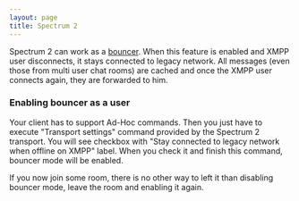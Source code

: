 ```yaml
---
layout: page
title: Spectrum 2
---
```


Spectrum 2 can work as a [bouncer](http://en.wikipedia.org/wiki/BNC_%28software%29). When this feature is enabled and
XMPP user disconnects, it stays connected to legacy network. All messages (even those from multi user chat rooms) are cached
and once the XMPP user connects again, they are forwarded to him.

### Enabling bouncer as a user

Your client has to support Ad-Hoc commands. Then you just have to execute "Transport settings" command provided by the
Spectrum 2 transport. You will see checkbox with "Stay connected to legacy network when offline on XMPP" label. When you check
it and finish this command, bouncer mode will be enabled.

If you now join some room, there is no other way to left it than disabling bouncer mode, leave the room and enabling it again.
